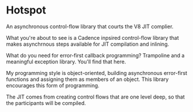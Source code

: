 # Hotspot

An asynchronous control-flow library that courts the V8 JIT complier.

What you're about to see is a Cadence inpsired control-flow library that
makes asynchrnous steps available for JIT compilation and inlining.

What do you need for error-first callback programming? Trampoline and a
meaningful exception library. You'll find that here.

My programming style is object-oriented, building asynchronous error-first
functions and assigning them as members of an object. This library encourages
this form of programming.

The JIT comes from creating control flows that are one level deep, so that the
participants will be compiled.

